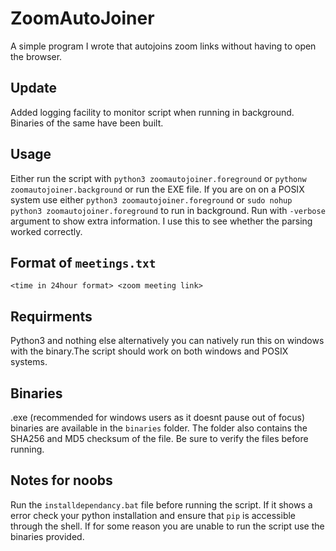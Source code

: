# ZoomAutoJoiner
A simple program I wrote that autojoins zoom links without having to open the browser.

## Update
Added logging facility to monitor script when running in background. Binaries of the same have been built.

## Usage
Either run the script with `python3 zoomautojoiner.foreground` or `pythonw zoomautojoiner.background` or run the EXE file.
If you are on on a POSIX system use either `python3 zoomautojoiner.foreground` or `sudo nohup python3 zoomautojoiner.foreground` to run in 
background.
Run with `-verbose` argument to show extra information. I use this to see whether the parsing worked correctly.
## Format of `meetings.txt`
`<time in 24hour format> <zoom meeting link>`
## Requirments
Python3 and nothing else alternatively you can natively run this on windows with the binary.The script should work on both windows and POSIX systems. 
## Binaries
.exe (recommended for windows users as it doesnt pause out of focus) binaries are available in the `binaries` folder. The folder also contains the SHA256 and MD5 checksum of the file. Be sure to verify the files before running.
## Notes for noobs
Run the `installdependancy.bat` file before running the script. If it shows a error check your python installation and ensure that 
`pip` is accessible through the shell. If for some reason you are unable to run the script use the binaries provided.
